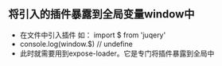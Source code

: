 
## 将引入的插件暴露到全局变量window中
- 在文件中引入插件 如： import $ from 'juqery'
- console.log(window.$)  // undefine
- 此时就需要用到expose-loader。它是专门将插件暴露到全局中